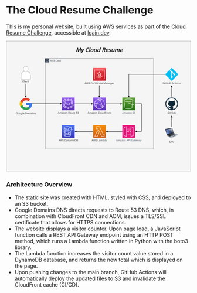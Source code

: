 # The Cloud Resume Challenge

This is my personal website, built using AWS services as part of the [Cloud Resume Challenge](https://cloudresumechallenge.dev/docs/the-challenge/aws/), accessible at [lgain.dev](https://lgain.dev/).

![image](./cloud-resume-diagram.png)

### Architecture Overview
<ul>
<li>The static site was created with HTML, styled with CSS, and deployed to an S3 bucket.</li>
<li>Google Domains DNS directs requests to Route 53 DNS, which, in combination with CloudFront CDN and ACM, issues a TLS/SSL certificate that allows for HTTPS connections.</li>
<li>The website displays a visitor counter. Upon page load, a JavaScript function calls a REST API Gateway endpoint using an HTTP POST method, which runs a Lambda function written in Python with the boto3 library.</li>
<li>The Lambda function increases the visitor count value stored in a DynamoDB database, and returns the new total which is displayed on the page.</li>
<li>Upon pushing changes to the main branch, GitHub Actions will automatically deploy the updated files to S3 and invalidate the CloudFront cache (CI/CD).</li>
</ul>